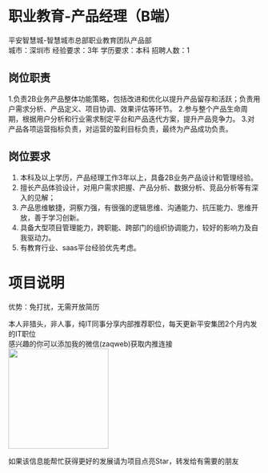# 职业教育-产品经理（B端）
平安智慧城-智慧城市总部职业教育团队产品部  
城市：深圳市 经验要求：3年 学历要求：本科  招聘人数：1

## 岗位职责
1.负责2B业务产品整体功能策略，包括改进和优化以提升产品留存和活跃；负责用户需求分析、产品定义、项目协调、效果评估等环节。
 2.参与整个产品生命周期，根据用户分析和行业需求制定平台和产品迭代方案，提升产品竞争力。
 3.对产品各项运营指标负责，对运营的盈利目标负责，最终为产品成功负责。

## 岗位要求
1.	本科及以上学历，产品经理工作3年以上，具备2B业务产品设计和管理经验。
 2.	擅长产品体验设计，对用户需求把握、产品分析、数据分析、竞品分析等有深入的见解；
 3.	产品思维敏捷，洞察力强，有很强的逻辑思维、沟通能力、抗压能力、思维开放，善于学习创新。
 4.	具备大型项目管理能力，跨职能、跨部门的组织协调能力，较好的影响力及自我驱动力。
 5.	有教育行业、saas平台经验优先考虑。

# 项目说明

优势：免打扰，无需开放简历

本人非猎头，非人事，纯IT同事分享内部推荐职位，每天更新平安集团2个月内发的IT职位  
感兴趣的你可以添加我的微信(zaqweb)获取内推连接  
<img src="https://github.com/zaqweb/PA-IT-JOBS/blob/master/WechatICode.jpeg"  height="200" width="200">

如果该信息能帮忙获得更好的发展请为项目点亮Star，转发给有需要的朋友




